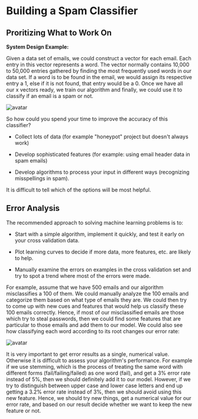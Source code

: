 # Building a Spam Classifier

## Proritizing What to Work On

**System Design Example:**

Given a data set of emails, we could construct a vector for each email. Each entry in this vector represents a word. The vector normally contains 10,000 to 50,000 entries gathered by finding the most frequently used words in our data set. If a word is to be found in the email, we would assign its respective entry a 1, else if it is not found, that entry would be a 0. Once we have all our x vectors ready, we train our algorithm and finally, we could use it to classify if an email is a spam or not.

![avatar](https://raw.githubusercontent.com/garyphone/machine_learning/master/pictures/l6_5.PNG)

So how could you spend your time to improve the accuracy of this classifier?

* Collect lots of data (for example "honeypot" project but doesn't always work)

* Develop sophisticated features (for example: using email header data in spam emails)

* Develop algorithms to process your input in different ways (recognizing misspellings in spam).

It is difficult to tell which of the options will be most helpful.

## Error Analysis

The recommended approach to solving machine learning problems is to:

* Start with a simple algorithm, implement it quickly, and test it early on your cross validation data.

* Plot learning curves to decide if more data, more features, etc. are likely to help.

* Manually examine the errors on examples in the cross validation set and try to spot a trend where most of the errors were made.

For example, assume that we have 500 emails and our algorithm misclassifies a 100 of them. We could manually analyze the 100 emails and categorize them based on what type of emails they are. We could then try to come up with new cues and features that would help us classify these 100 emails correctly. Hence, if most of our misclassified emails are those which try to steal passwords, then we could find some features that are particular to those emails and add them to our model. We could also see how classifying each word according to its root changes our error rate:

![avatar](https://raw.githubusercontent.com/garyphone/machine_learning/master/pictures/l6_6.PNG)

It is very important to get error results as a single, numerical value. Otherwise it is difficult to assess your algorithm's performance. For example if we use stemming, which is the process of treating the same word with different forms (fail/failing/failed) as one word (fail), and get a 3% error rate instead of 5%, then we should definitely add it to our model. However, if we try to distinguish between upper case and lower case letters and end up getting a 3.2% error rate instead of 3%, then we should avoid using this new feature. Hence, we should try new things, get a numerical value for our error rate, and based on our result decide whether we want to keep the new feature or not.
